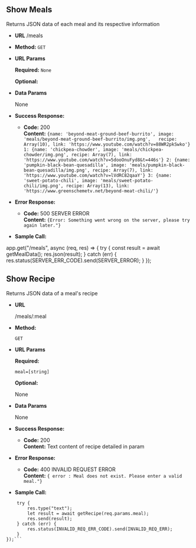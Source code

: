 **Show Meals**
----
  Returns JSON data of each meal and its respective information

* **URL**
/meals

* **Method:**
  `GET`
  
*  **URL Params**

   **Required:**
   `None`

   **Optional:**
 
* **Data Params**

  None

* **Success Response:**

  * **Code:** 200 <br />
    **Content:** 
    `{name: 'beyond-meat-ground-beef-burrito', image: 'meals/beyond-meat-ground-beef-burrito/img.png',   recipe:   Array(10), link: 'https://www.youtube.com/watch?v=88WR2pkSwko'}
    1: {name: 'chickpea-chowder', image: 'meals/chickpea-chowder/img.png', recipe: Array(7), link: 'https://www.youtube.com/watch?v=5dooOnuFyd8&t=446s'}
    2: {name: 'pumpkin-black-bean-quesadilla', image: 'meals/pumpkin-black-bean-quesadilla/img.png', recipe: Array(7), link: 'https://www.youtube.com/watch?v=lVdRC82qaaY'}
    3: {name: 'sweet-potato-chili', image: 'meals/sweet-potato-chili/img.png', recipe: Array(13), link: 'https://www.greenschemetv.net/beyond-meat-chili/'}`
 
* **Error Response:**

  * **Code:** 500 SERVER ERROR <br />
    **Content:** `{Error: Something went wrong on the server, please try again later."}`

* **Sample Call:**

app.get("/meals", async (req, res) => {
    try {
        const result = await getMealData();
        res.json(result);
    } catch (err) {
        res.status(SERVER_ERR_CODE).send(SERVER_ERROR);
    }
});


**Show Recipe**
----
  Returns JSON data of a meal's recipe

* **URL**

  /meals/:meal

* **Method:**
  
  `GET`
  
*  **URL Params**

   **Required:**
 
   `meal=[string]`

   **Optional:**
 
    None

* **Data Params**

  None

* **Success Response:**

  * **Code:** 200 <br />
    **Content:** 
    Text content of recipe detailed in param
 
* **Error Response:**

  * **Code:** 400 INVALID REQUEST ERROR <br />
    **Content:** `{ error : Meal does not exist. Please enter a valid meal."}`

* **Sample Call:**

```app.get("/meals/:meal", async (req, res) => {
    try {
        res.type("text");
        let result = await getRecipe(req.params.meal);
        res.send(result);
    } catch (err) {
        res.status(INVALID_REQ_ERR_CODE).send(INVALID_REQ_ERR);
    }
});```
